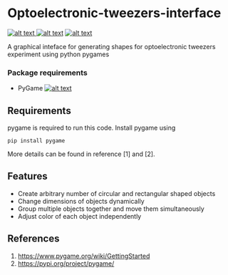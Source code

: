 # Optoelectronic-tweezers-interface

<p float="left">
<a href = "https://github.com/zaman13/Optoelectronic-tweezers-interface/tree/main/Codes"> <img src="https://img.shields.io/badge/Language-Python-blue" alt="alt text"> </a>
<a href = "https://github.com/zaman13/Optoelectronic-tweezers-interface/blob/main/LICENSE"> <img src="https://img.shields.io/github/license/zaman13/Poisson-solver-2D" alt="alt text"></a>
<a href = "https://github.com/zaman13/Optoelectronic-tweezers-interface/tree/main/Codes"> <img src="https://img.shields.io/badge/version-0.9.5-red" alt="alt text"> </a>
</p>

A graphical inteface for generating shapes for optoelectronic tweezers experiment using python pygames

### Package requirements
  - PyGame <a href = "https://www.pygame.org/news"> <img src="https://img.shields.io/badge/Pkg-PyGame-FF4500" alt="alt text"> </a>
 

## Requirements
pygame is required to run this code. Install pygame using 

```
pip install pygame
```
More details can be found in reference [1] and [2].

## Features
- Create arbitrary number of circular and rectangular shaped objects
- Change dimensions of objects dynamically
- Group multiple objects together and move them simultaneously
- Adjust color of each object independently
  
## References
1. https://www.pygame.org/wiki/GettingStarted
2. https://pypi.org/project/pygame/
